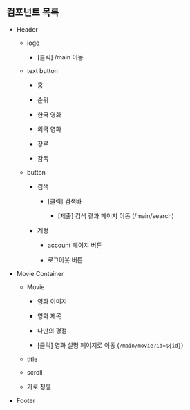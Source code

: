## 컴포넌트 목록

- Header

  - logo

    - [클릭] /main 이동

  - text button

    - 홈

    - 순위

    - 한국 영화

    - 외국 영화

    - 장르

    - 감독

  - button

    - 검색

      - [클릭] 검색바

        - [제출] 검색 결과 페이지 이동 (/main/search)

    - 계정

      - account 페이지 버튼

      - 로그아웃 버튼

- Movie Container

  - Movie

    - 영화 이미지

    - 영화 제목

    - 나만의 평점

    - [클릭] 영화 설명 페이지로 이동 (`/main/movie?id=${id}`)

  - title

  - scroll

  - 가로 정렬

- Footer
